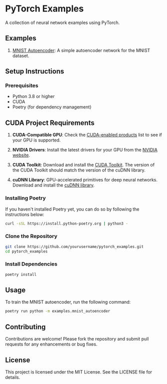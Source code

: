 # PyTorch Examples

A collection of neural network examples using PyTorch.

## Examples

1. [MNIST Autoencoder](src/mnist_autoencoder): A simple autoencoder network for the MNIST dataset.

## Setup Instructions

### Prerequisites

- Python 3.8 or higher
- CUDA
- Poetry (for dependency management)

## CUDA Project Requirements

1. **CUDA-Compatible GPU**: Check the [CUDA-enabled products](https://developer.nvidia.com/cuda-gpus) list to see if
   your GPU
   is
   supported.

1. **NVIDIA Drivers**: Install the latest drivers for your GPU from
   the [NVIDIA website](https://www.nvidia.com/Download/index.aspx).

1. **CUDA Toolkit**: Download and install the [CUDA Toolkit](https://developer.nvidia.com/cuda-toolkit-archive). The
   version
   of the CUDA Toolkit should match the version of the cuDNN library.

1. **cuDNN Library**: GPU-accelerated primitives for deep neural networks. Download and install
   the [cuDNN library](https://developer.nvidia.com/cudnn).

### Installing Poetry

If you haven't installed Poetry yet, you can do so by following the instructions below:

```bash
curl -sSL https://install.python-poetry.org | python3 -
```

### Clone the Repository

```bash
git clone https://github.com/yourusername/pytorch_examples.git
cd pytorch_examples
```

### Install Dependencies

```bash
poetry install
``` 

## Usage

To train the MNIST autoencoder, run the following command:

```bash
poetry run python -m examples.mnist_autoencoder
```

## Contributing

Contributions are welcome! Please fork the repository and submit pull requests for any enhancements or bug fixes.

## License

This project is licensed under the MIT License. See the LICENSE file for details.


